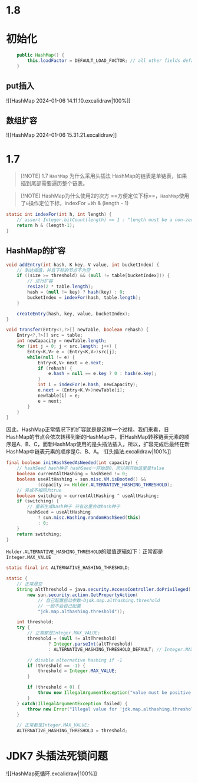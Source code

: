 # 1.8
# 初始化
```java
    public HashMap() {
        this.loadFactor = DEFAULT_LOAD_FACTOR; // all other fields defaulted
    }
```
## put插入
![[HashMap 2024-01-06 14.11.10.excalidraw|100%]]
## 数组扩容
![[HashMap 2024-01-06 15.31.21.excalidraw]]
# 1.7

> [!NOTE] 1.7 `HashMap` 为什么采用头插法
> HashMap的链表是单链表，如果插到尾部需要遍历整个链表。

> [!NOTE] HashMap为什么使用2的次方
> ==方便定位下标==，`HashMap`使用了`&`操作定位下标，indexFor =》h & (length - 1)
```java
static int indexFor(int h, int length) {
	// assert Integer.bitCount(length) == 1 : "length must be a non-zero power of 2";
	return h & (length-1);
}

```

## HashMap的扩容
```java
void addEntry(int hash, K key, V value, int bucketIndex) {
	// 到达阈值，并且下标的节点不为空
	if ((size >= threshold) && (null != table[bucketIndex])) {
		// 进行扩容
		resize(2 * table.length);
		hash = (null != key) ? hash(key) : 0;
		bucketIndex = indexFor(hash, table.length);
	}

	createEntry(hash, key, value, bucketIndex);
}
```

```java
void transfer(Entry<?,?>[] newTable, boolean rehash) {
	Entry<?,?>[] src = table;
	int newCapacity = newTable.length;
	for (int j = 0; j < src.length; j++) {
		Entry<K,V> e = (Entry<K,V>)src[j];
		while(null != e) {
			Entry<K,V> next = e.next;
			if (rehash) {
				e.hash = null == e.key ? 0 : hash(e.key);
			}
			int i = indexFor(e.hash, newCapacity);
			e.next = (Entry<K,V>)newTable[i];
			newTable[i] = e;
			e = next;
		}
	}
}

```
因此，HashMap正常情况下的扩容就是是这样一个过程。我们来看，旧HashMap的节点会依次转移到新的HashMap中，旧HashMap转移链表元素的顺序是A、B、C，而新HashMap使用的是头插法插入，所以，扩容完成后最终在新HashMap中链表元素的顺序是C、B、A。
![[头插法.excalidraw|100%]]

```java
final boolean initHashSeedAsNeeded(int capacity) {
	// hashSeed hash种子 hashSeed一开始是0，所以刚开始这里是false
	boolean currentAltHashing = hashSeed != 0;
	boolean useAltHashing = sun.misc.VM.isBooted() &&
			(capacity >= Holder.ALTERNATIVE_HASHING_THRESHOLD);
	// 异或不相同为true
	boolean switching = currentAltHashing ^ useAltHashing;
	if (switching) {
		// 重新生成hash种子 只有这里会改hash种子
		hashSeed = useAltHashing
			? sun.misc.Hashing.randomHashSeed(this)
			: 0;
	}
	return switching;
}

```

`Holder.ALTERNATIVE_HASHING_THRESHOLD`的赋值逻辑如下：正常都是`Integer.MAX_VALUE`
```java
static final int ALTERNATIVE_HASHING_THRESHOLD;

static {
	// 正常是空
	String altThreshold = java.security.AccessController.doPrivileged(
		new sun.security.action.GetPropertyAction(
			// 自己配置启动参数-Djdk.map.althashing.threshold
			// 一般不会自己配置
			"jdk.map.althashing.threshold"));

	int threshold;
	try {
		// 正常都是Integer.MAX_VALUE;
		threshold = (null != altThreshold)
				? Integer.parseInt(altThreshold)
				: ALTERNATIVE_HASHING_THRESHOLD_DEFAULT; // Integer.MAX_VALUE;

		// disable alternative hashing if -1
		if (threshold == -1) {
			threshold = Integer.MAX_VALUE;
		}

		if (threshold < 0) {
			throw new IllegalArgumentException("value must be positive integer.");
		}
	} catch(IllegalArgumentException failed) {
		throw new Error("Illegal value for 'jdk.map.althashing.threshold'", failed);
	}

	// 正常都是Integer.MAX_VALUE;
	ALTERNATIVE_HASHING_THRESHOLD = threshold;
```

# JDK7 头插法死锁问题
![[HashMap死循环.excalidraw|100%]]
